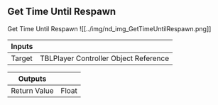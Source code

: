 ## Get Time Until Respawn
Get Time Until Respawn
![[../img/nd_img_GetTimeUntilRespawn.png]]

|Inputs||
|--|--|
| Target | TBLPlayer Controller Object Reference |

|Outputs||
|--|--|
| Return Value | Float |
